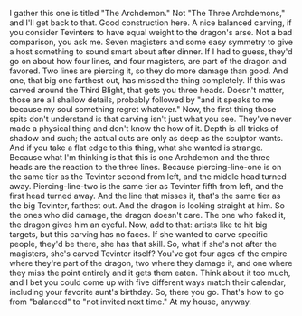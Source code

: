 I gather this one is titled "The Archdemon." Not "The Three Archdemons," and I'll get back to that. Good construction here. A nice balanced carving, if you consider Tevinters to have equal weight to the dragon's arse. Not a bad comparison, you ask me.
Seven magisters and some easy symmetry to give a host something to sound smart about after dinner. If I had to guess, they'd go on about how four lines, and four magisters, are part of the dragon and favored. Two lines are piercing it, so they do more damage than good. And one, that big one farthest out, has missed the thing completely. If this was carved around the Third Blight, that gets you three heads. Doesn't matter, those are all shallow details, probably followed by "and it speaks to me because my soul something regret whatever."
Now, the first thing those spits don't understand is that carving isn't just what you see. They've never made a physical thing and don't know the how of it. Depth is all tricks of shadow and such; the actual cuts are only as deep as the sculptor wants. And if you take a flat edge to this thing, what she wanted is strange. Because what I'm thinking is that this is one Archdemon and the three heads are the reaction to the three lines. Because piercing-line-one is on the same tier as the Tevinter second from left, and the middle head turned away. Piercing-line-two is the same tier as Tevinter fifth from left, and the first head turned away. And the line that misses it, that's the same tier as the big Tevinter, farthest out. And the dragon is looking straight at him. So the ones who did damage, the dragon doesn't care. The one who faked it, the dragon gives him an eyeful.
Now, add to that: artists like to hit big targets, but this carving has no faces. If she wanted to carve specific people, they'd be there, she has that skill. So, what if she's not after the magisters, she's carved Tevinter itself? You've got four ages of the empire where they're part of the dragon, two where they damage it, and one where they miss the point entirely and it gets them eaten. Think about it too much, and I bet you could come up with five different ways match their calendar, including your favorite aunt's birthday.
So, there you go. That's how to go from "balanced" to "not invited next time." At my house, anyway.
